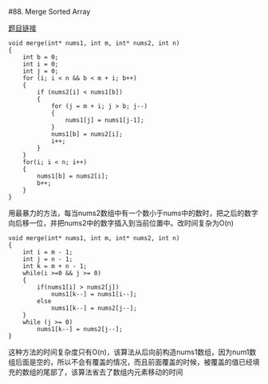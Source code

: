 #88. Merge Sorted Array

[题目链接](https://leetcode.com/problems/merge-sorted-array/)

```
void merge(int* nums1, int m, int* nums2, int n)
{
    int b = 0;
    int i = 0;
    int j = 0;
    for (i; i < n && b < m + i; b++)
    {
        if (nums2[i] < nums1[b])
        {
            for (j = m + i; j > b; j--)
            {
                nums1[j] = nums1[j-1];
            }
            nums1[b] = nums2[i];
            i++;
        }
    }
    for(i; i < n; i++)
    {
        nums1[b] = nums2[i];
        b++;
    }
}
```
用最暴力的方法，每当nums2数组中有一个数小于nums中的数时，把之后的数字向后移一位，并把nums2中的数字插入到当前位置中。改时间复杂为O(n)

```
void merge(int* nums1, int m, int* nums2, int n)
{
    int i = m - 1;
    int j = n - 1;
    int k = m + n - 1;
    while(i >=0 && j >= 0)
    {
        if(nums1[i] > nums2[j])
            nums1[k--] = nums1[i--];
        else
            nums1[k--] = nums2[j--];
    }
    while (j >= 0)
        nums1[k--] = nums2[j--];
}
```
这种方法的时间复杂度只有O(n)，该算法从后向前构造nums1数组，因为num1数组后面是空的，所以不会有覆盖的情况，而且前面覆盖的时候，被覆盖的值已经填充的数组的尾部了，该算法省去了数组内元素移动的时间